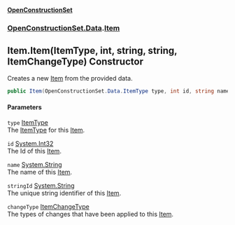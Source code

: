 #### [OpenConstructionSet](index.md 'index')
### [OpenConstructionSet.Data](index.md#OpenConstructionSet_Data 'OpenConstructionSet.Data').[Item](n8yymaCCgJR7t826C4USew.md 'OpenConstructionSet.Data.Item')
## Item.Item(ItemType, int, string, string, ItemChangeType) Constructor
Creates a new [Item](n8yymaCCgJR7t826C4USew.md 'OpenConstructionSet.Data.Item') from the provided data.  
```csharp
public Item(OpenConstructionSet.Data.ItemType type, int id, string name, string stringId, OpenConstructionSet.Data.ItemChangeType changeType);
```
#### Parameters
<a name='OpenConstructionSet_Data_Item_Item(OpenConstructionSet_Data_ItemType_int_string_string_OpenConstructionSet_Data_ItemChangeType)_type'></a>
`type` [ItemType](XuU7ysPytTqbguniJ5wn1A.md 'OpenConstructionSet.Data.ItemType')  
The [ItemType](XuU7ysPytTqbguniJ5wn1A.md 'OpenConstructionSet.Data.ItemType') for this [Item](n8yymaCCgJR7t826C4USew.md 'OpenConstructionSet.Data.Item').
  
<a name='OpenConstructionSet_Data_Item_Item(OpenConstructionSet_Data_ItemType_int_string_string_OpenConstructionSet_Data_ItemChangeType)_id'></a>
`id` [System.Int32](https://docs.microsoft.com/en-us/dotnet/api/System.Int32 'System.Int32')  
The Id of this [Item](n8yymaCCgJR7t826C4USew.md 'OpenConstructionSet.Data.Item').
  
<a name='OpenConstructionSet_Data_Item_Item(OpenConstructionSet_Data_ItemType_int_string_string_OpenConstructionSet_Data_ItemChangeType)_name'></a>
`name` [System.String](https://docs.microsoft.com/en-us/dotnet/api/System.String 'System.String')  
The name of this [Item](n8yymaCCgJR7t826C4USew.md 'OpenConstructionSet.Data.Item').
  
<a name='OpenConstructionSet_Data_Item_Item(OpenConstructionSet_Data_ItemType_int_string_string_OpenConstructionSet_Data_ItemChangeType)_stringId'></a>
`stringId` [System.String](https://docs.microsoft.com/en-us/dotnet/api/System.String 'System.String')  
The unique string identifier of this [Item](n8yymaCCgJR7t826C4USew.md 'OpenConstructionSet.Data.Item').
  
<a name='OpenConstructionSet_Data_Item_Item(OpenConstructionSet_Data_ItemType_int_string_string_OpenConstructionSet_Data_ItemChangeType)_changeType'></a>
`changeType` [ItemChangeType](vTCaE2Yq7ZPxJOyUw+wPyA.md 'OpenConstructionSet.Data.ItemChangeType')  
The types of changes that have been applied to this [Item](n8yymaCCgJR7t826C4USew.md 'OpenConstructionSet.Data.Item').
  
